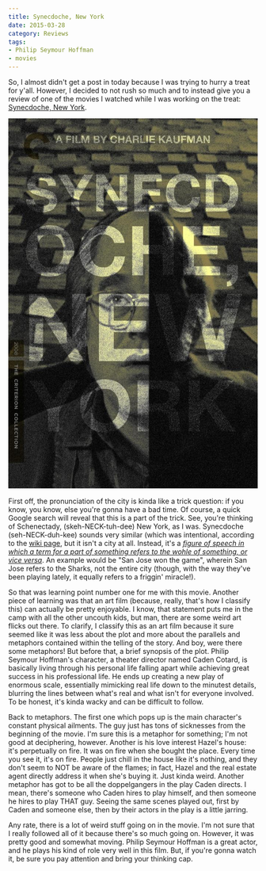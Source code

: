 ```yaml
---
title: Synecdoche, New York
date: 2015-03-28
category: Reviews
tags: 
- Philip Seymour Hoffman
- movies
---
```


So, I almost didn't get a post in today because I was trying to hurry a treat for y'all. However, I decided to not rush
so much and to instead give you a review of one of the movies I watched while I was working on the treat: [Synecdoche,
New York](http://www.imdb.com/title/tt0383028/).

![Synechdoche, New York](/assets/img/posts/synecdoche-new-york/synecdoche-ny.jpg)

First off, the pronunciation of the city is kinda like a trick question: if you know, you know, else you're gonna have
a bad time. Of course, a quick Google search will reveal that this is a part of the trick. See, you're thinking of
Schenectady, (skeh-NECK-tuh-dee) New York, as I was. Synecdoche (seh-NECK-duh-kee) sounds very similar (which was
intentional, according to the [wiki page](http://en.wikipedia.org/wiki/Synecdoche,_New_York), but it isn't a city at all. Instead, it's a _[figure of speech in
which a term for a part of something refers to the wohle of something, or vice versa](http://en.wikipedia.org/wiki/Synecdoche)_. An example would be
"San Jose won the game", wherein San Jose refers to the Sharks, not the entire city (though, with the way they've been
 playing lately, it equally refers to a friggin' miracle!).
 
So that was learning point number one for me with this movie. Another piece of learning was that an art film (because,
really, that's how I classify this) can actually be pretty enjoyable. I know, that statement puts me in the camp with
all the other uncouth kids, but man, there are some weird art flicks out there. To clarify, I classify this as an art
film because it sure seemed like it was less about the plot and more about the parallels and metaphors contained within
the telling of the story. And boy, were there some metaphors! But before that, a brief synopsis of the plot. Philip
Seymour Hoffman's character, a theater director named Caden Cotard, is basically living through his personal life falling apart
while achieving great success in his professional life. He ends up creating a new play of enormous scale, essentially 
mimicking real life down to the minutest details, blurring the lines between what's real and what isn't for everyone
involved. To be honest, it's kinda wacky and can be difficult to follow.

Back to metaphors. The first one which pops up is the main character's constant physical ailments. The guy just has tons
of sicknesses from the beginning of the movie. I'm sure this is a metaphor for something; I'm not good at deciphering,
however. Another is his love interest Hazel's house: it's perpetually on fire. It was on fire when she bought the place. Every
time you see it, it's on fire. People just chill in the house like it's nothing, and they don't seem to NOT be aware
of the flames; in fact, Hazel and the real estate agent directly address it when she's buying it. Just kinda weird.
Another metaphor has got to be all the doppelgangers in the play Caden directs. I mean, there's someone who Caden hires
to play himself, and then someone he hires to play THAT guy. Seeing the same scenes played out, first by Caden and
someone else, then by their actors in the play is a little jarring.

Any rate, there is a lot of weird stuff going on in the movie. I'm not sure that I really followed all of it because
there's so much going on. However, it was pretty good and somewhat moving. Philip Seymour Hoffman is a great actor, and
he plays his kind of role very well in this film. But, if you're gonna watch it, be sure you pay attention and bring your
thinking cap.

